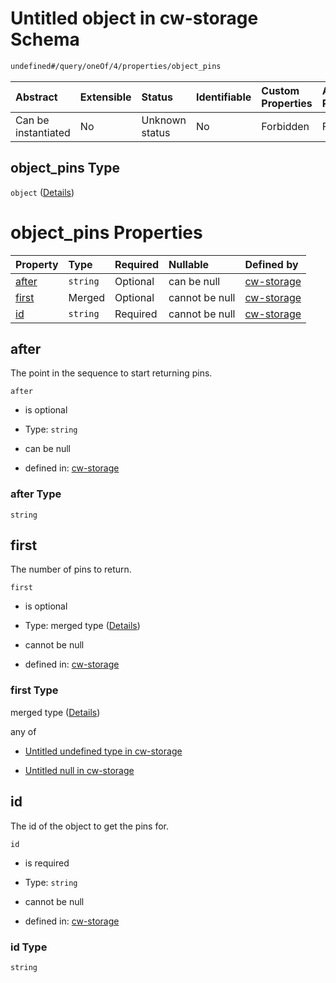 # Untitled object in cw-storage Schema

```txt
undefined#/query/oneOf/4/properties/object_pins
```



| Abstract            | Extensible | Status         | Identifiable | Custom Properties | Additional Properties | Access Restrictions | Defined In                                                         |
| :------------------ | :--------- | :------------- | :----------- | :---------------- | :-------------------- | :------------------ | :----------------------------------------------------------------- |
| Can be instantiated | No         | Unknown status | No           | Forbidden         | Forbidden             | none                | [cw-storage.json\*](schema/cw-storage.json "open original schema") |

## object\_pins Type

`object` ([Details](cw-storage-querymsg-oneof-objectpins-properties-object_pins.md))

# object\_pins Properties

| Property        | Type     | Required | Nullable       | Defined by                                                                                                                                                       |
| :-------------- | :------- | :------- | :------------- | :--------------------------------------------------------------------------------------------------------------------------------------------------------------- |
| [after](#after) | `string` | Optional | can be null    | [cw-storage](cw-storage-querymsg-oneof-objectpins-properties-object_pins-properties-after.md "undefined#/query/oneOf/4/properties/object_pins/properties/after") |
| [first](#first) | Merged   | Optional | cannot be null | [cw-storage](cw-storage-querymsg-oneof-objectpins-properties-object_pins-properties-first.md "undefined#/query/oneOf/4/properties/object_pins/properties/first") |
| [id](#id)       | `string` | Required | cannot be null | [cw-storage](cw-storage-querymsg-oneof-objectpins-properties-object_pins-properties-id.md "undefined#/query/oneOf/4/properties/object_pins/properties/id")       |

## after

The point in the sequence to start returning pins.

`after`

*   is optional

*   Type: `string`

*   can be null

*   defined in: [cw-storage](cw-storage-querymsg-oneof-objectpins-properties-object_pins-properties-after.md "undefined#/query/oneOf/4/properties/object_pins/properties/after")

### after Type

`string`

## first

The number of pins to return.

`first`

*   is optional

*   Type: merged type ([Details](cw-storage-querymsg-oneof-objectpins-properties-object_pins-properties-first.md))

*   cannot be null

*   defined in: [cw-storage](cw-storage-querymsg-oneof-objectpins-properties-object_pins-properties-first.md "undefined#/query/oneOf/4/properties/object_pins/properties/first")

### first Type

merged type ([Details](cw-storage-querymsg-oneof-objectpins-properties-object_pins-properties-first.md))

any of

*   [Untitled undefined type in cw-storage](cw-storage-querymsg-oneof-objectpins-properties-object_pins-properties-first-anyof-0.md "check type definition")

*   [Untitled null in cw-storage](cw-storage-querymsg-oneof-objectpins-properties-object_pins-properties-first-anyof-1.md "check type definition")

## id

The id of the object to get the pins for.

`id`

*   is required

*   Type: `string`

*   cannot be null

*   defined in: [cw-storage](cw-storage-querymsg-oneof-objectpins-properties-object_pins-properties-id.md "undefined#/query/oneOf/4/properties/object_pins/properties/id")

### id Type

`string`

